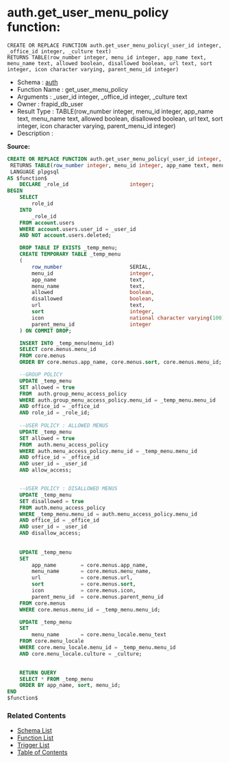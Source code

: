 # auth.get_user_menu_policy function:

```plpgsql
CREATE OR REPLACE FUNCTION auth.get_user_menu_policy(_user_id integer, _office_id integer, _culture text)
RETURNS TABLE(row_number integer, menu_id integer, app_name text, menu_name text, allowed boolean, disallowed boolean, url text, sort integer, icon character varying, parent_menu_id integer)
```
* Schema : [auth](../../schemas/auth.md)
* Function Name : get_user_menu_policy
* Arguments : _user_id integer, _office_id integer, _culture text
* Owner : frapid_db_user
* Result Type : TABLE(row_number integer, menu_id integer, app_name text, menu_name text, allowed boolean, disallowed boolean, url text, sort integer, icon character varying, parent_menu_id integer)
* Description : 


**Source:**
```sql
CREATE OR REPLACE FUNCTION auth.get_user_menu_policy(_user_id integer, _office_id integer, _culture text)
 RETURNS TABLE(row_number integer, menu_id integer, app_name text, menu_name text, allowed boolean, disallowed boolean, url text, sort integer, icon character varying, parent_menu_id integer)
 LANGUAGE plpgsql
AS $function$
    DECLARE _role_id                    integer;
BEGIN
    SELECT
        role_id
    INTO
        _role_id
    FROM account.users
    WHERE account.users.user_id = _user_id
	AND NOT account.users.deleted;

    DROP TABLE IF EXISTS _temp_menu;
    CREATE TEMPORARY TABLE _temp_menu
    (
        row_number                      SERIAL,
        menu_id                         integer,
        app_name                        text,
        menu_name                       text,
        allowed                         boolean,
        disallowed                      boolean,
        url                             text,
        sort                            integer,
        icon                            national character varying(100),
        parent_menu_id                  integer
    ) ON COMMIT DROP;

    INSERT INTO _temp_menu(menu_id)
    SELECT core.menus.menu_id
    FROM core.menus
    ORDER BY core.menus.app_name, core.menus.sort, core.menus.menu_id;

    --GROUP POLICY
    UPDATE _temp_menu
    SET allowed = true
    FROM  auth.group_menu_access_policy
    WHERE auth.group_menu_access_policy.menu_id = _temp_menu.menu_id
    AND office_id = _office_id
    AND role_id = _role_id;
    
    --USER POLICY : ALLOWED MENUS
    UPDATE _temp_menu
    SET allowed = true
    FROM  auth.menu_access_policy
    WHERE auth.menu_access_policy.menu_id = _temp_menu.menu_id
    AND office_id = _office_id
    AND user_id = _user_id
    AND allow_access;


    --USER POLICY : DISALLOWED MENUS
    UPDATE _temp_menu
    SET disallowed = true
    FROM auth.menu_access_policy
    WHERE _temp_menu.menu_id = auth.menu_access_policy.menu_id 
    AND office_id = _office_id
    AND user_id = _user_id
    AND disallow_access;
   
    
    UPDATE _temp_menu
    SET
        app_name        = core.menus.app_name,
        menu_name       = core.menus.menu_name,
        url             = core.menus.url,
        sort            = core.menus.sort,
        icon            = core.menus.icon,
        parent_menu_id  = core.menus.parent_menu_id
    FROM core.menus
    WHERE core.menus.menu_id = _temp_menu.menu_id;

    UPDATE _temp_menu
    SET
        menu_name       = core.menu_locale.menu_text
    FROM core.menu_locale
    WHERE core.menu_locale.menu_id = _temp_menu.menu_id
    AND core.menu_locale.culture = _culture;
    

    RETURN QUERY
    SELECT * FROM _temp_menu
    ORDER BY app_name, sort, menu_id;
END
$function$

```

### Related Contents
* [Schema List](../../schemas.md)
* [Function List](../../functions.md)
* [Trigger List](../../triggers.md)
* [Table of Contents](../../README.md)

